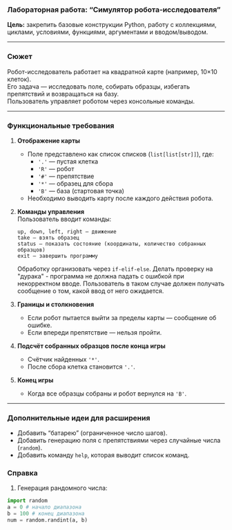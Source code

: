 ### Лабораторная работа: “Симулятор робота-исследователя”

**Цель:** закрепить базовые конструкции Python, работу с коллекциями, циклами, условиями, функциями, аргументами и вводом/выводом.  

---

### Сюжет
Робот-исследователь работает на квадратной карте (например, 10×10 клеток).  
Его задача — исследовать поле, собирать образцы, избегать препятствий и возвращаться на базу.  
Пользователь управляет роботом через консольные команды.  


---

### Функциональные требования

1. **Отображение карты**  
   - Поле представлено как список списков (`list[list[str]]`), где:
     - `'.'` — пустая клетка  
     - `'R'` — робот  
     - `'#'` — препятствие  
     - `'*'` — образец для сбора  
     - `'B'` — база (стартовая точка)
   - Необходимо выводить карту после каждого действия робота.

2. **Команды управления**  
   Пользователь вводит команды:
   ```
   up, down, left, right — движение
   take — взять образец
   status — показать состояние (координаты, количество собранных образцов)
   exit — завершить программу
   ```
   Обработку организовать через `if-elif-else`.
   Делать проверку на "дурака" - программа не должна падать с ошибкой при некорректном вводе. Пользователь в таком случае должен получать сообщение о том, какой ввод от него ожидается.

3. **Границы и столкновения**  
   - Если робот пытается выйти за пределы карты — сообщение об ошибке.  
   - Если впереди препятствие — нельзя пройти.

4. **Подсчёт собранных образцов после конца игры**  
   - Счётчик найденных `'*'`.  
   - После сбора клетка становится `'.'`.

5. **Конец игры**  
   - Когда все образцы собраны и робот вернулся на `'B'`.


---


### Дополнительные идеи для расширения
- Добавить “батарею” (ограниченное число шагов).
- Добавить генерацию поля с препятствиями через случайные числа (`random`).
- Добавить команду `help`, которая выводит список команд.


### Справка
1.  Генерация рандомного числа:
```python
import random
a = 0 # начало диапазона
b = 100 # конец диапазона
num = random.randint(a, b)
```

